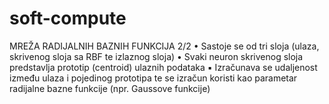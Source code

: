 # soft-compute


MREŽA RADIJALNIH BAZNIH
FUNKCIJA 2/2
• Sastoje se od tri sloja (ulaza, skrivenog sloja sa
RBF te izlaznog sloja)
• Svaki neuron skrivenog sloja predstavlja prototip
(centroid) ulaznih podataka
▪ Izračunava se udaljenost između ulaza i
pojedinog prototipa te se izračun koristi kao
parametar radijalne bazne funkcije (npr.
Gaussove funkcije)
